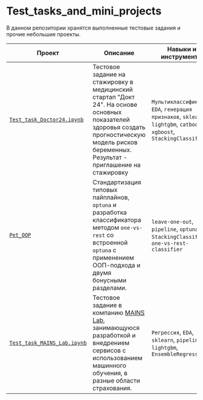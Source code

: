 # Test_tasks_and_mini_projects

В данном репозитории хранятся выполненные тестовые задания и прочие небольшие проекты.

| **Проект**  | **Описание** |   **Навыки и инструменты** |
| --- | --- | --- |
| [`Test_task_Doctor24.ipynb`](https://github.com/pzae/Test_tasks_and_mini_projects/tree/main/Test_task_Doctor24) | Тестовое задание на стажировку в медицинский стартап "Докт 24". На основе основных показателей здоровья создать прогностическую модель рисков беременных. Результат - приглашение на стажировку | `Мультиклассификация`, `EDA`, `генерация признаков`, `sklearn`, `lightgbm`, `catboost`, `xgboost`, `StackingClassifier`|
| [`Pet_OOP`](https://github.com/pzae/Test_tasks_and_mini_projects/blob/main/Pet_OOP/Pet_OOP.ipynb) | Стандартизация типовых пайплайнов, `optuna` и разработка классификатора методом `one-vs-rest` со встроенной `optuna` с применением ООП-подхода и двумя бонусными разделами. | `leave-one-out`, `pipeline`, `optuna`, `StackingClassifier`, `one-vs-rest-classifier` |
|[`Test_task_MAINS_Lab.ipynb`](https://github.com/pzae/Test_tasks_and_mini_projects/blob/main/Test_task_MAINS_Lab/Test_task_MAINS_Lab.ipynb) | Тестовое задание в компанию [MAINS Lab](https://mainslab.ai/), занимающуюся разработкой и внедрением сервисов с использованием машинного обучения, в разные области страхования. |  `Регрессия`, `EDA`, `sklearn`, `pipeline`, `lightgbm`, `EnsembleRegressor` |
